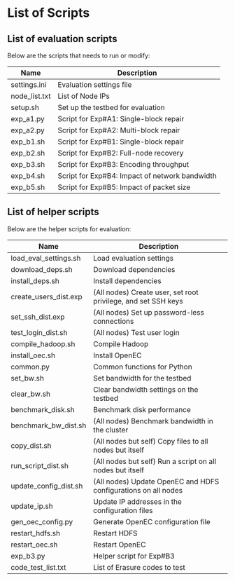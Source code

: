 # List of Scripts

## List of evaluation scripts

Below are the scripts that needs to run or modify:

| Name | Description |
| ------ | ------ |
| settings.ini | Evaluation settings file |
| node_list.txt | List of Node IPs |
| setup.sh | Set up the testbed for evaluation |
| exp_a1.py | Script for Exp#A1: Single-block repair |
| exp_a2.py | Script for Exp#A2: Multi-block repair |
| exp_b1.sh | Script for Exp#B1: Single-block repair |
| exp_b2.sh | Script for Exp#B2: Full-node recovery |
| exp_b3.sh | Script for Exp#B3: Encoding throughput |
| exp_b4.sh | Script for Exp#B4: Impact of network bandwidth |
| exp_b5.sh | Script for Exp#B5: Impact of packet size |

## List of helper scripts

Below are the helper scripts for evaluation:

| Name | Description |
| ------ | ------ |
| load_eval_settings.sh | Load evaluation settings |
| download_deps.sh | Download dependencies |
| install_deps.sh | Install dependencies |
| create_users_dist.exp | (All nodes) Create user, set root privilege, and set SSH keys |
| set_ssh_dist.exp | (All nodes) Set up password-less connections |
| test_login_dist.sh | (All nodes) Test user login |
| compile_hadoop.sh | Compile Hadoop |
| install_oec.sh | Install OpenEC |
| common.py | Common functions for Python |
| set_bw.sh | Set bandwidth for the testbed |
| clear_bw.sh | Clear bandwidth settings on the testbed |
| benchmark_disk.sh | Benchmark disk performance |
| benchmark_bw_dist.sh | (All nodes) Benchmark bandwidth in the cluster |
| copy_dist.sh | (All nodes but self) Copy files to all nodes but itself |
| run_script_dist.sh | (All nodes but self) Run a script on all nodes but itself |
| update_config_dist.sh | (All nodes) Update OpenEC and HDFS configurations on all nodes
| update_ip.sh | Update IP addresses in the configuration files |
| gen_oec_config.py | Generate OpenEC configuration file |
| restart_hdfs.sh | Restart HDFS |
| restart_oec.sh | Restart OpenEC |
| exp_b3.py | Helper script for Exp#B3 |
| code_test_list.txt | List of Erasure codes to test |